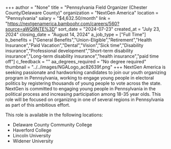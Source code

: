 +++
author = "None"
title = "Pennsylvania Field Organizer (Chester County/Delaware County)"
organization = "NextGen America"
location = "Pennsylvania"
salary = "$4,632.50/month"
link = "https://nextgenamerica.bamboohr.com/careers/560?source=aWQ9NTE%3D"
sort_date = "2024-07-23"
created_at = "July 23, 2024"
closing_date = "August 14, 2024"
a_job_type = ["Full Time"]
b_benefits = ["General Benefits","Union-Eligible","Retirement","Health Insurance","Paid Vacation","Dental","Vision","Sick time","Disability insurance","Professional development","Short-term disability insurance","Long-term disability insurance","health insurance","paid time off"]
c_feedback = ""
aa_degrees_required = "No degree required"
thumbnail = "../../images/NGALogo_ac82639f.png"
+++
NextGen America is seeking passionate and hardworking candidates to join our youth organizing program in Pennsylvania, working to engage young people in electoral politics by registering thousands of young people to vote across the state. NextGen is committed to engaging young people in Pennsylvania in the political process and increasing participation among 18-35 year olds. This role will be focused on organizing in one of several regions in Pennsylvania as part of this ambitious effort. 

This role is available in the following locations: 
- Delaware County Community College
- Haverford College 
- Lincoln University 
- Widener University 